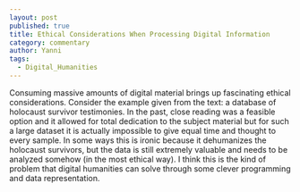 ```yaml
---
layout: post
published: true
title: Ethical Considerations When Processing Digital Information
category: commentary
author: Yanni
tags: 
  - Digital_Humanities
---
```


Consuming massive amounts of digital material brings up fascinating ethical considerations. Consider the example given from the text: a database of holocaust
survivor testimonies. In the past, close reading was a feasible option and it allowed for total dedication to the subject material but for such a large dataset
it is actually impossible to give equal time and thought to every sample. In some ways this is ironic because it dehumanizes the holocaust survivors, but the
data is still extremely valuable and needs to be analyzed somehow (in the most ethical way). I think this is the kind of problem that digital humanities can solve through some clever programming and data representation.